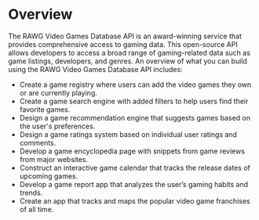 # Overview

The RAWG Video Games Database API is an award-winning service that provides
comprehensive access to gaming data. This open-source API allows developers to
access a broad range of gaming-related data such as game listings, developers,
and genres. An overview of what you can build using the RAWG Video Games
Database API includes:

- Create a game registry where users can add the video games they own or are
  currently playing.
- Create a game search engine with added filters to help users find their
  favorite games.
- Design a game recommendation engine that suggests games based on the user's
  preferences.
- Design a game ratings system based on individual user ratings and comments.
- Develop a game encyclopedia page with snippets from game reviews from major
  websites.
- Construct an interactive game calendar that tracks the release dates of
  upcoming games.
- Develop a game report app that analyzes the user’s gaming habits and trends.
- Create an app that tracks and maps the popular video game franchises of all
  time.

